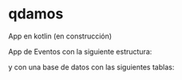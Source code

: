 # qdamos
App en kotlin (en construcción)

App de Eventos con la siguiente estructura:

y con una base de datos con las siguientes tablas:
